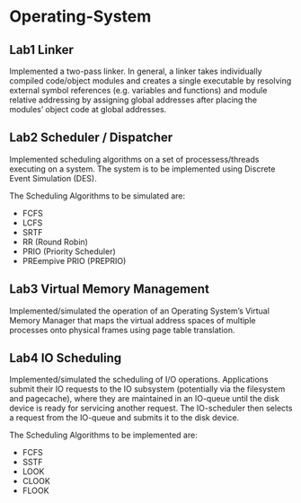 # Operating-System
## Lab1 Linker 
Implemented a two-pass linker. In general, a linker takes individually compiled code/object modules and creates a single executable by resolving external symbol references (e.g. variables and functions) and module relative addressing by assigning global addresses after placing the modules’ object code at global addresses.

## Lab2 Scheduler / Dispatcher
Implemented scheduling algorithms on a set of processess/threads executing on a system. The system is to be implemented using Discrete Event Simulation (DES).

The Scheduling Algorithms to be simulated are:
* FCFS
* LCFS
* SRTF
* RR (Round Robin)
* PRIO (Priority Scheduler)
* PREempive PRIO (PREPRIO)

## Lab3 Virtual Memory Management
Implemented/simulated the operation of an Operating System’s Virtual Memory Manager that maps the virtual address spaces of multiple processes onto physical frames using page table translation.

## Lab4 IO Scheduling
Implemented/simulated the scheduling of I/O operations. Applications submit their IO requests to the IO subsystem (potentially via the filesystem and pagecache), where they are maintained in an IO-queue until the disk device is ready for servicing another request. The IO-scheduler then selects a request from the IO-queue and submits it to the disk device.

The Scheduling Algorithms to be implemented are:
* FCFS
* SSTF
* LOOK
* CLOOK
* FLOOK
